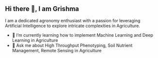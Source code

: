 ## Hi there 👋, I am Grishma 

I am a dedicated agronomy enthusiast with a passion for leveraging Artificial Intelligence to explore intricate complexities in Agriculture.

- 🌱 I’m currently learning how to implement Machine Learning and Deep Learning in Agriculture
- 💬 Ask me about High Throughput Phenotyping, Soil Nutrient Management, Remote Sensing in Agriculture




<!--
**grish77/grish77** is a ✨ _special_ ✨ repository because its `README.md` (this file) appears on your GitHub profile.

Here are some ideas to get you started:

- 🔭 I’m currently working on ...
- 🌱 I’m currently learning ...
- 👯 I’m looking to collaborate on ...
- 🤔 I’m looking for help with ...
- 💬 Ask me about ...
- 📫 How to reach me: ...
- 😄 Pronouns: ...
- ⚡ Fun fact: ...
-->
